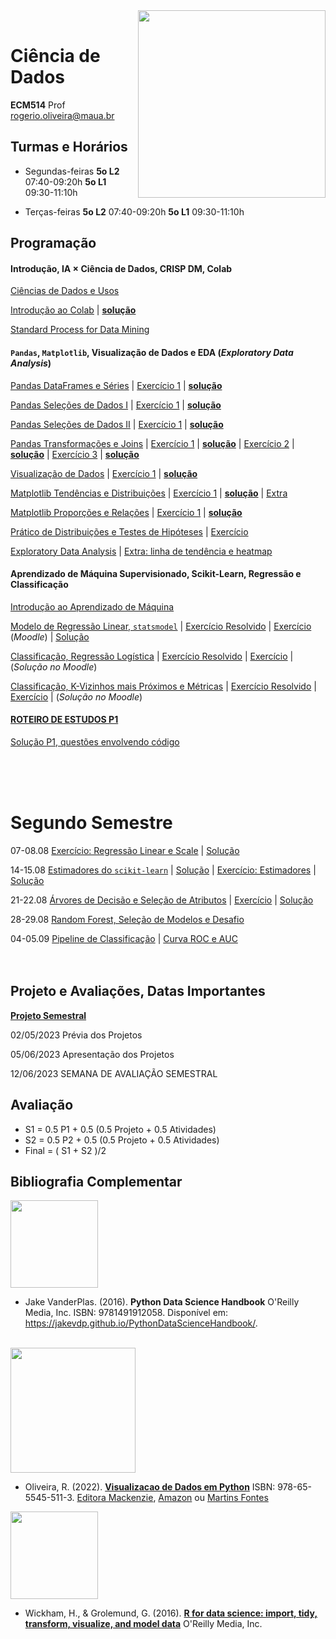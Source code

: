<img src="https://maua.br/images/selo-60-anos-maua.svg" width=300, align="right">
<br>

# Ciência de Dados
**ECM514** Prof rogerio.oliveira@maua.br

## Turmas e Horários

* Segundas-feiras **5o L2** 07:40-09:20h **5o L1** 09:30-11:10h

* Terças-feiras **5o L2** 07:40-09:20h **5o L1** 09:30-11:10h

## Programação

#### Introdução, IA $\times$ Ciência de Dados, CRISP DM, Colab

[Ciências de Dados e Usos](https://colab.research.google.com/github/Rogerio-mack/IMT_Ciencia_de_Dados/blob/main/Ciencias_de_Dados_e_Usos.ipynb)

[Introdução ao Colab](https://colab.research.google.com/github/Rogerio-mack/IMT_Ciencia_de_Dados/blob/main/Introducao_ao_Colab.ipynb) 
| [**solução**](https://colab.research.google.com/github/Rogerio-mack/IMT_Ciencia_de_Dados/blob/main/Introducao_ao_Colab_solucao.ipynb)

[Standard Process for Data Mining](https://colab.research.google.com/github/Rogerio-mack/IMT_Ciencia_de_Dados/blob/main/Standard_Process_for_Data_Mining.ipynb)
	
#### `Pandas`, `Matplotlib`, Visualização de Dados e EDA (*Exploratory Data Analysis*)

[Pandas DataFrames e Séries](https://colab.research.google.com/github/Rogerio-mack/IMT_Ciencia_de_Dados/blob/main/IMT_Pandas_I.ipynb) 
| [Exercício 1](https://colab.research.google.com/github/Rogerio-mack/IMT_Ciencia_de_Dados/blob/main/IMT_Pandas_ex_arquivos.ipynb)
| [**solução**](https://colab.research.google.com/github/Rogerio-mack/IMT_Ciencia_de_Dados/blob/main/IMT_Pandas_ex_arquivos_solucao.ipynb)

[Pandas Seleções de Dados I](https://colab.research.google.com/github/Rogerio-mack/IMT_Ciencia_de_Dados/blob/main/IMT_Pandas_I.ipynb)
| [Exercício 1](https://colab.research.google.com/github/Rogerio-mack/IMT_Ciencia_de_Dados/blob/main/IMT_Pandas_ex_0.ipynb)
| [**solução**](https://colab.research.google.com/github/Rogerio-mack/IMT_Ciencia_de_Dados/blob/main/IMT_Pandas_ex_0_solucao.ipynb)

[Pandas Seleções de Dados II](https://colab.research.google.com/github/Rogerio-mack/IMT_Ciencia_de_Dados/blob/main/IMT_Pandas_I.ipynb)
| [Exercício 1](https://colab.research.google.com/github/Rogerio-mack/IMT_Ciencia_de_Dados/blob/main/IMT_Pandas_ex_1.ipynb)
| [**solução**](https://colab.research.google.com/github/Rogerio-mack/IMT_Ciencia_de_Dados/blob/main/IMT_Pandas_ex_1_solucao.ipynb)

[Pandas Transformações e Joins](https://colab.research.google.com/github/Rogerio-mack/IMT_Ciencia_de_Dados/blob/main/IMT_Pandas_I.ipynb)
| [Exercício 1](https://colab.research.google.com/github/Rogerio-mack/IMT_Ciencia_de_Dados/blob/main/IMT_ex_combine_reshape_yahoo.ipynb)
| [**solução**](https://colab.research.google.com/github/Rogerio-mack/IMT_Ciencia_de_Dados/blob/main/IMT_ex_combine_reshape_yahoo_solucao.ipynb)
| [Exercício 2](https://colab.research.google.com/github/Rogerio-mack/IMT_Ciencia_de_Dados/blob/main/IMT_ex_merge_join_gapminder.ipynb)
| [**solução**](https://colab.research.google.com/github/Rogerio-mack/IMT_Ciencia_de_Dados/blob/main/IMT_ex_merge_join_gapminder_solucao.ipynb)
| [Exercício 3](https://colab.research.google.com/github/Rogerio-mack/IMT_Ciencia_de_Dados/blob/main/IMT_ex_groupby.ipynb)
| [**solução**](https://colab.research.google.com/github/Rogerio-mack/IMT_Ciencia_de_Dados/blob/main/IMT_ex_groupby_solucao.ipynb)

[Visualização de Dados](https://meusite.mackenzie.br/rogerio/MyBook/_build/html/intro.html)
| [Exercício 1](https://colab.research.google.com/github/Rogerio-mack/IMT_Ciencia_de_Dados/blob/main/IMT_ex_matplotlib1.ipynb)
| [**solução**](https://colab.research.google.com/github/Rogerio-mack/IMT_Ciencia_de_Dados/blob/main/IMT_ex_matplotlib1_solucao.ipynb)

[Matplotlib Tendências e Distribuições](https://meusite.mackenzie.br/rogerio/MyBook/_build/html/c3_parte_1.html)
| [Exercício 1](https://colab.research.google.com/github/Rogerio-mack/IMT_Ciencia_de_Dados/blob/main/IMT_ex_matplotlib2.ipynb)
| [**solução**](https://colab.research.google.com/github/Rogerio-mack/IMT_Ciencia_de_Dados/blob/main/IMT_ex_matplotlib2_solucao.ipynb) 
| [Extra](https://colab.research.google.com/github/Rogerio-mack/IMT_Ciencia_de_Dados/blob/main/Smooth_curves.ipynb) 

[Matplotlib Proporções e Relações](https://meusite.mackenzie.br/rogerio/MyBook/_build/html/c5_parte_1.html)
| [Exercício 1](https://colab.research.google.com/github/Rogerio-mack/IMT_Ciencia_de_Dados/blob/main/IMT_ex_distribution.ipynb)
| [**solução**](https://colab.research.google.com/github/Rogerio-mack/IMT_Ciencia_de_Dados/blob/main/IMT_ex_distribution_solucao.ipynb) 

[Prático de Distribuições e Testes de Hipóteses](https://colab.research.google.com/github/Rogerio-mack/IMT_Ciencia_de_Dados/blob/main/Practical_Distributions_HTests.ipynb) | [Exercício](https://colab.research.google.com/github/Rogerio-mack/IMT_Ciencia_de_Dados/blob/main/IMT_ex_hipoteses.ipynb)

[Exploratory Data Analysis](https://colab.research.google.com/github/Rogerio-mack/IMT_Ciencia_de_Dados/blob/main/IMT_EDA.ipynb) | [Extra: linha de tendência e heatmap](https://colab.research.google.com/github/Rogerio-mack/IMT_Ciencia_de_Dados/blob/main/IMT_heatmap_.ipynb)


#### Aprendizado de Máquina Supervisionado, Scikit-Learn, Regressão e Classificação

[Introdução ao Aprendizado de Máquina](https://colab.research.google.com/github/Rogerio-mack/IMT_Ciencia_de_Dados/blob/main/IMT_ML_introducao.ipynb)

[Modelo de Regressão Linear, `statsmodel`](https://colab.research.google.com/github/Rogerio-mack/IMT_Ciencia_de_Dados/blob/main/IMT_ML_Regressao.ipynb) | 
[Exercício Resolvido](https://colab.research.google.com/github/Rogerio-mack/IMT_Ciencia_de_Dados/blob/main/IMT_Lab_Regressao.ipynb) |
[Exercício](https://colab.research.google.com/github/Rogerio-mack/IMT_Ciencia_de_Dados/blob/main/IMT_Regressao_ex.ipynb) (*Moodle*) |
[Solução](https://colab.research.google.com/github/Rogerio-mack/IMT_Ciencia_de_Dados/blob/main/IMT_Regressao_ex_solucao.ipynb)  

[Classificação, Regressão Logística](https://colab.research.google.com/github/Rogerio-mack/IMT_Ciencia_de_Dados/blob/main/IMT_RegressaoLogistica.ipynb) | 
[Exercício Resolvido](https://colab.research.google.com/github/Rogerio-mack/IMT_Ciencia_de_Dados/blob/main/IMT_Lab_Logistica_Resolvido.ipynb) |
[Exercício](https://colab.research.google.com/github/Rogerio-mack/IMT_Ciencia_de_Dados/blob/main/IMT_Logistica_ex.ipynb) | (*Solução no Moodle*)

[Classificação, K-Vizinhos mais Próximos e Métricas](https://colab.research.google.com/github/Rogerio-mack/IMT_Ciencia_de_Dados/blob/main/IMT_Knn_Metricas.ipynb) |
[Exercício Resolvido](https://colab.research.google.com/github/Rogerio-mack/IMT_Ciencia_de_Dados/blob/main/IMT_Lab_Knn_Metricas_Resolvido.ipynb) |
[Exercício](https://colab.research.google.com/github/Rogerio-mack/IMT_Ciencia_de_Dados/blob/main/IMT_Metricas_ex.ipynb) | (*Solução no Moodle*)

#### [ROTEIRO DE ESTUDOS P1](https://github.com/Rogerio-mack/IMT_Ciencia_de_Dados/blob/main/Roteiro_de_Estudos_P1.md)  

[Solução P1, questões envolvendo código](https://colab.research.google.com/github/Rogerio-mack/IMT_Ciencia_de_Dados/blob/main/P1_solucao.ipynb)

<br>
<br>
<br>

# Segundo Semestre

07-08.08 [Exercício: Regressão Linear e Scale](https://colab.research.google.com/github/Rogerio-mack/IMT_Ciencia_de_Dados/blob/main/IMT_regressao_scale.ipynb) 
| [Solução](https://colab.research.google.com/github/Rogerio-mack/IMT_Ciencia_de_Dados/blob/main/IMT_regressao_scale_solucao.ipynb)

14-15.08 [Estimadores do `scikit-learn`](https://colab.research.google.com/github/Rogerio-mack/IMT_Ciencia_de_Dados/blob/main/IMT_estimadores_scikit_learn.ipynb)
| [Solução](https://colab.research.google.com/github/Rogerio-mack/IMT_Ciencia_de_Dados/blob/main/IMT_estimadores_scikit_learn_solucao.ipynb) 
| [Exercício: Estimadores](https://colab.research.google.com/github/Rogerio-mack/IMT_Ciencia_de_Dados/blob/main/IMT_estimadores_scikit_learn2.ipynb)
| [Solução](https://colab.research.google.com/github/Rogerio-mack/IMT_Ciencia_de_Dados/blob/main/IMT_estimadores_scikit_learn2_solucao.ipynb)

21-22.08 [Árvores de Decisão e Seleção de Atributos](https://colab.research.google.com/github/Rogerio-mack/IMT_Ciencia_de_Dados/blob/main/IMT_Arvores_de_Decisao_e_Mutual_Info.ipynb)
| [Exercício](https://colab.research.google.com/github/Rogerio-mack/IMT_Ciencia_de_Dados/blob/main/IMT_Lab_DecisionTree_KBest.ipynb)
| [Solução](https://colab.research.google.com/github/Rogerio-mack/IMT_Ciencia_de_Dados/blob/main/IMT_Lab_DecisionTree_KBest_solucao.ipynb)

28-29.08 [Random Forest, Seleção de Modelos e Desafio](https://colab.research.google.com/github/Rogerio-mack/IMT_Ciencia_de_Dados/blob/main/IMT_RForest_SelModels_Desafio.ipynb)

04-05.09 [Pipeline de Classificação](https://colab.research.google.com/github/Rogerio-mack/IMT_Ciencia_de_Dados/blob/main/IMT_Pipeline_Classificacao.ipynb)
| [Curva ROC e AUC](https://colab.research.google.com/github/Rogerio-mack/IMT_Ciencia_de_Dados/blob/main/IMT_ROC.ipynb)
<br>
<br>
<br>

## Projeto e Avaliações, Datas Importantes

[**Projeto Semestral**](https://github.com/Rogerio-mack/IMT_Ciencia_de_Dados/blob/main/IMT_Projeto_I.ipynb)

02/05/2023 Prévia dos Projetos

05/06/2023 Apresentação dos Projetos 

12/06/2023 SEMANA DE AVALIAÇÃO SEMESTRAL

## Avaliação

* S1 = 0.5 P1 + 0.5 (0.5 Projeto + 0.5 Atividades)
* S2 = 0.5 P2 + 0.5 (0.5 Projeto + 0.5 Atividades)
* Final = ( S1 + S2 )/2
			
## Bibliografia Complementar

<img src="https://jakevdp.github.io/PythonDataScienceHandbook/figures/PDSH-cover.png" width="140"/>

* Jake VanderPlas. (2016). **Python Data Science Handbook**  O'Reilly Media, Inc.  ISBN: 9781491912058. Disponível em: https://jakevdp.github.io/PythonDataScienceHandbook/. 

<br>

<img src="https://github.com/Rogerio-mack/Visualizacao-de-Dados-em-Python/raw/main/figuras/capas/1.png" width="200"/>

* Oliveira, R. (2022). [**Visualizacao de Dados em Python**](https://github.com/Rogerio-mack/Visualizacao-de-Dados-em-Python) ISBN: 978-65-5545-511-3. [Editora Mackenzie](https://www.mackenzie.br/editora/livro/n/a/i/visualizacao-de-dados-com-python), [Amazon](https://www.amazon.com.br/VISUALIZA%C3%87%C3%83O-DADOS-PYTHON-ROGERIO-OLIVEIRA/dp/655545511X) ou [Martins Fontes](https://www.martinsfontespaulista.com.br/visualizacao-de-dados-com-python-997336/p)

<img src="https://d33wubrfki0l68.cloudfront.net/b88ef926a004b0fce72b2526b0b5c4413666a4cb/24a30/cover.png" width="140"/>

* Wickham, H., & Grolemund, G. (2016). [**R for data science: import, tidy, transform, visualize, and model data**](https://r4ds.had.co.nz/index.html) O'Reilly Media, Inc.


